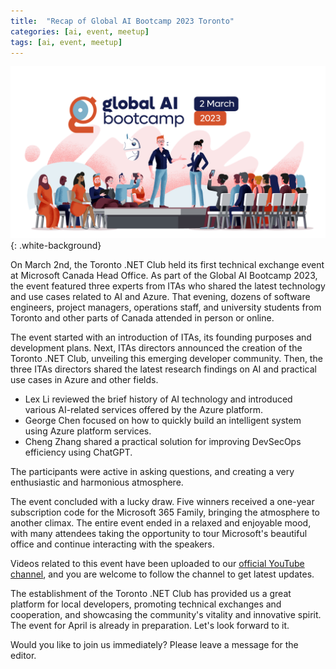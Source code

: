 ```yaml
---
title:  "Recap of Global AI Bootcamp 2023 Toronto"
categories: [ai, event, meetup]
tags: [ai, event, meetup]   
---
```


![Online Event](/assets/img/global-ai/global-ai-bootcamp-banner2-mar2.png){: .white-background}

On March 2nd, the Toronto .NET Club held its first technical exchange event at Microsoft Canada Head Office. As part of the Global AI Bootcamp 2023, the event featured three experts from ITAs who shared the latest technology and use cases related to AI and Azure. That evening, dozens of software engineers, project managers, operations staff, and university students from Toronto and other parts of Canada attended in person or online.

The event started with an introduction of ITAs, its founding purposes and development plans. Next, ITAs directors announced the creation of the Toronto .NET Club, unveiling this emerging developer community. Then, the three ITAs directors shared the latest research findings on AI and practical use cases in Azure and other fields.

* Lex Li reviewed the brief history of AI technology and introduced various AI-related services offered by the Azure platform.
* George Chen focused on how to quickly build an intelligent system using Azure platform services.
* Cheng Zhang shared a practical solution for improving DevSecOps efficiency using ChatGPT.

The participants were active in asking questions, and creating a very enthusiastic and harmonious atmosphere.

The event concluded with a lucky draw. Five winners received a one-year subscription code for the Microsoft 365 Family, bringing the atmosphere to another climax. The entire event ended in a relaxed and enjoyable mood, with many attendees taking the opportunity to tour Microsoft's beautiful office and continue interacting with the speakers.

Videos related to this event have been uploaded to our [official YouTube channel](https://youtube.com/playlist?list=PLiQz35DhEqLV7J5b9vRxBAyES7IrnxHGo&si=TGw4fPR7uemdD9Gz), and you are welcome to follow the channel to get latest updates.

The establishment of the Toronto .NET Club has provided us a great platform for local developers, promoting technical exchanges and cooperation, and showcasing the community's vitality and innovative spirit. The event for April is already in preparation. Let's look forward to it.

Would you like to join us immediately? Please leave a message for the editor.
